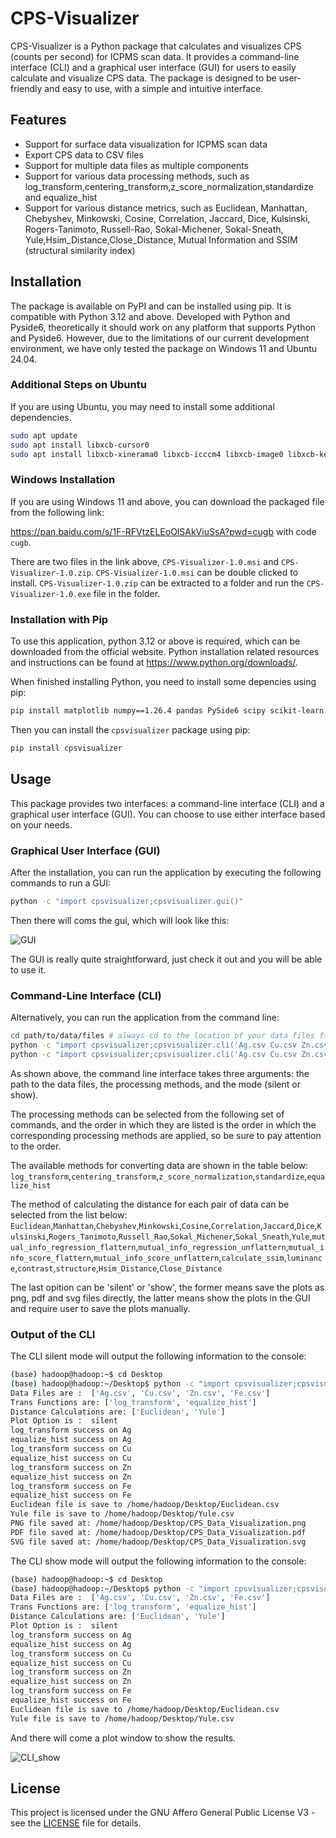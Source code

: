 # CPS-Visualizer

CPS-Visualizer is a Python package that calculates and visualizes CPS (counts per second) for ICPMS scan data.
It provides a command-line interface (CLI) and a graphical user interface (GUI) for users to easily calculate and visualize CPS data. The package is designed to be user-friendly and easy to use, with a simple and intuitive interface.

## Features

- Support for surface data visualization for ICPMS scan data
- Export CPS data to CSV files
- Support for multiple data files as multiple components
- Support for various data processing methods, such as log_transform,centering_transform,z_score_normalization,standardize and equalize_hist
- Support for various distance metrics, such as Euclidean, Manhattan, Chebyshev, Minkowski, Cosine, Correlation, Jaccard, Dice, Kulsinski, Rogers-Tanimoto, Russell-Rao, Sokal-Michener, Sokal-Sneath, Yule,Hsim_Distance,Close_Distance, Mutual Information and SSIM (structural similarity index)

## Installation

The package is available on PyPI and can be installed using pip. It is compatible with Python 3.12 and above.
Developed with Python and Pyside6, theoretically it should work on any platform that supports Python and Pyside6.
However, due to the limitations of our current development environment, we have only tested the package on Windows 11 and Ubuntu 24.04.

### Additional Steps on Ubuntu

If you are using Ubuntu, you may need to install some additional dependencies.

```Bash
sudo apt update
sudo apt install libxcb-cursor0
sudo apt install libxcb-xinerama0 libxcb-icccm4 libxcb-image0 libxcb-keysyms1 libxcb-render-util0 libxcb-xkb1 libxkbcommon-x11-0
```

### Windows Installation

If you are using Windows 11 and above, you can download the packaged file from the following link:

https://pan.baidu.com/s/1F-RFVtzELEoOlSAkViuSsA?pwd=cugb  with code `cugb`.

There are two files in the link above, `CPS-Visualizer-1.0.msi` and `CPS-Visualizer-1.0.zip`.
`CPS-Visualizer-1.0.msi` can be double clicked to install.
`CPS-Visualizer-1.0.zip` can be extracted to a folder and run the `CPS-Visualizer-1.0.exe` file in the folder.

### Installation with Pip

To use this application, python 3.12 or above is required, which can be downloaded from the official website. Python installation related resources and instructions can be found at https://www.python.org/downloads/.

When finished installing Python, you need to install some depencies using pip:

```Bash
pip install matplotlib numpy==1.26.4 pandas PySide6 scipy scikit-learn scikit-image
```

Then you can install the `cpsvisualizer` package using pip:

```Bash
pip install cpsvisualizer
```

## Usage

This package provides two interfaces: a command-line interface (CLI) and a graphical user interface (GUI).
You can choose to use either interface based on your needs.


### Graphical User Interface (GUI)


After the installation, you can run the application by executing the following commands to run a GUI:

```Bash
python -c "import cpsvisualizer;cpsvisualizer.gui()"
```

Then there will coms the gui, which will look like this:

![GUI](./images/gui.png)

The GUI is really quite straightforward, just check it out and you will be able to use it.

### Command-Line Interface (CLI)

Alternatively, you can run the application from the command line:

```Bash
cd path/to/data/files # always cd to the location of your data files first
python -c "import cpsvisualizer;cpsvisualizer.cli('Ag.csv Cu.csv Zn.csv Fe.csv', 'log_transform papa pupu pipi popo equalize_hist Euclidean Yule', 'silent')" # silent mode
python -c "import cpsvisualizer;cpsvisualizer.cli('Ag.csv Cu.csv Zn.csv Fe.csv', 'log_transform papa pupu pipi popo equalize_hist Euclidean Yule', 'show')" # show the plot
```

As shown above, the command line interface takes three arguments: the path to the data files, the processing methods, and the mode (silent or show).

The processing methods can be selected from the following set of commands, and the order in which they are listed is the order in which the corresponding processing methods are applied, so be sure to pay attention to the order.

The available methods for converting data are shown in the table below:
        `log_transform`,`centering_transform`,`z_score_normalization`,`standardize`,`equalize_hist`

The method of calculating the distance for each pair of data can be selected from the list below:
        `Euclidean`,`Manhattan`,`Chebyshev`,`Minkowski`,`Cosine`,`Correlation`,`Jaccard`,`Dice`,`Kulsinski`,`Rogers_Tanimoto`,`Russell_Rao`,`Sokal_Michener`,`Sokal_Sneath`,`Yule`,`mutual_info_regression_flattern`,`mutual_info_regression_unflattern`,`mutual_info_score_flattern`,`mutual_info_score_unflattern`,`calculate_ssim`,`luminance`,`contrast`,`structure`,`Hsim_Distance`,`Close_Distance`

The last opition can be 'silent' or 'show', the former means save the plots as png, pdf and svg files directly, the latter means show the plots in the GUI and require user to save the plots manually.

### Output of the CLI

The CLI silent mode will output the following information to the console:

```Bash
(base) hadoop@hadoop:~$ cd Desktop
(base) hadoop@hadoop:~/Desktop$ python -c "import cpsvisualizer;cpsvisualizer.cli('Ag.csv Cu.csv Zn.csv Fe.csv', 'log_transform papa pupu pipi popo equalize_hist Euclidean Yule', 'silent')"
Data Files are :  ['Ag.csv', 'Cu.csv', 'Zn.csv', 'Fe.csv']
Trans Functions are: ['log_transform', 'equalize_hist']
Distance Calculations are: ['Euclidean', 'Yule']
Plot Option is :  silent
log_transform success on Ag
equalize_hist success on Ag
log_transform success on Cu
equalize_hist success on Cu
log_transform success on Zn
equalize_hist success on Zn
log_transform success on Fe
equalize_hist success on Fe
Euclidean file is save to /home/hadoop/Desktop/Euclidean.csv
Yule file is save to /home/hadoop/Desktop/Yule.csv
PNG file saved at: /home/hadoop/Desktop/CPS_Data_Visualization.png
PDF file saved at: /home/hadoop/Desktop/CPS_Data_Visualization.pdf
SVG file saved at: /home/hadoop/Desktop/CPS_Data_Visualization.svg
```

The CLI show mode will output the following information to the console:

```Bash
(base) hadoop@hadoop:~$ cd Desktop
(base) hadoop@hadoop:~/Desktop$ python -c "import cpsvisualizer;cpsvisualizer.cli('Ag.csv Cu.csv Zn.csv Fe.csv', 'log_transform papa pupu pipi popo equalize_hist Euclidean Yule', 'show')"
Data Files are :  ['Ag.csv', 'Cu.csv', 'Zn.csv', 'Fe.csv']
Trans Functions are: ['log_transform', 'equalize_hist']
Distance Calculations are: ['Euclidean', 'Yule']
Plot Option is :  silent
log_transform success on Ag
equalize_hist success on Ag
log_transform success on Cu
equalize_hist success on Cu
log_transform success on Zn
equalize_hist success on Zn
log_transform success on Fe
equalize_hist success on Fe
Euclidean file is save to /home/hadoop/Desktop/Euclidean.csv
Yule file is save to /home/hadoop/Desktop/Yule.csv
```

And there will come a plot window to show the results.

![CLI_show](./images/cli_show.png)

## License

This project is licensed under the GNU Affero General Public License V3 - see the [LICENSE](LICENSE) file for details.

